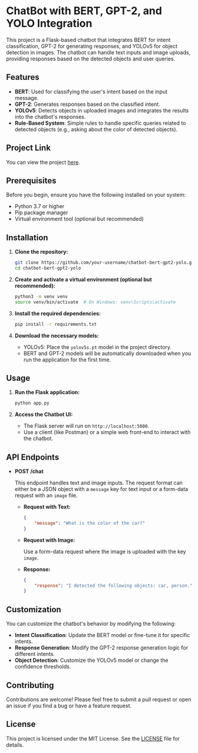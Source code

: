 # ChatBot with BERT, GPT-2, and YOLO Integration

This project is a Flask-based chatbot that integrates BERT for intent classification, GPT-2 for generating responses, and YOLOv5 for object detection in images. The chatbot can handle text inputs and image uploads, providing responses based on the detected objects and user queries.

## Features

- **BERT**: Used for classifying the user's intent based on the input message.
- **GPT-2**: Generates responses based on the classified intent.
- **YOLOv5**: Detects objects in uploaded images and integrates the results into the chatbot's responses.
- **Rule-Based System**: Simple rules to handle specific queries related to detected objects (e.g., asking about the color of detected objects).


## Project Link
You can view the project [here](https://drive.google.com/file/d/13LDJhfyJCAldd9nWiHMrDlBjM1EEmh1I/view?usp=drivesdk).


## Prerequisites

Before you begin, ensure you have the following installed on your system:

- Python 3.7 or higher
- Pip package manager
- Virtual environment tool (optional but recommended)

## Installation

1. **Clone the repository:**

    ```bash
    git clone https://github.com/your-username/chatbot-bert-gpt2-yolo.git
    cd chatbot-bert-gpt2-yolo
    ```

2. **Create and activate a virtual environment (optional but recommended):**

    ```bash
    python3 -m venv venv
    source venv/bin/activate  # On Windows: venv\Scripts\activate
    ```

3. **Install the required dependencies:**

    ```bash
    pip install -r requirements.txt
    ```

4. **Download the necessary models:**

    - YOLOv5: Place the `yolov5s.pt` model in the project directory.
    - BERT and GPT-2 models will be automatically downloaded when you run the application for the first time.

## Usage

1. **Run the Flask application:**

    ```bash
    python app.py
    ```

2. **Access the Chatbot UI:**

    - The Flask server will run on `http://localhost:5000`.
    - Use a client (like Postman) or a simple web front-end to interact with the chatbot.

## API Endpoints

- **POST /chat**

    This endpoint handles text and image inputs. The request format can either be a JSON object with a `message` key for text input or a form-data request with an `image` file.

    - **Request with Text:**

      ```json
      {
          "message": "What is the color of the car?"
      }
      ```

    - **Request with Image:**

      Use a form-data request where the image is uploaded with the key `image`.

    - **Response:**

      ```json
      {
          "response": "I detected the following objects: car, person."
      }
      ```

## Customization

You can customize the chatbot's behavior by modifying the following:

- **Intent Classification**: Update the BERT model or fine-tune it for specific intents.
- **Response Generation**: Modify the GPT-2 response generation logic for different intents.
- **Object Detection**: Customize the YOLOv5 model or change the confidence thresholds.

## Contributing

Contributions are welcome! Please feel free to submit a pull request or open an issue if you find a bug or have a feature request.

## License

This project is licensed under the MIT License. See the [LICENSE](LICENSE) file for details.
